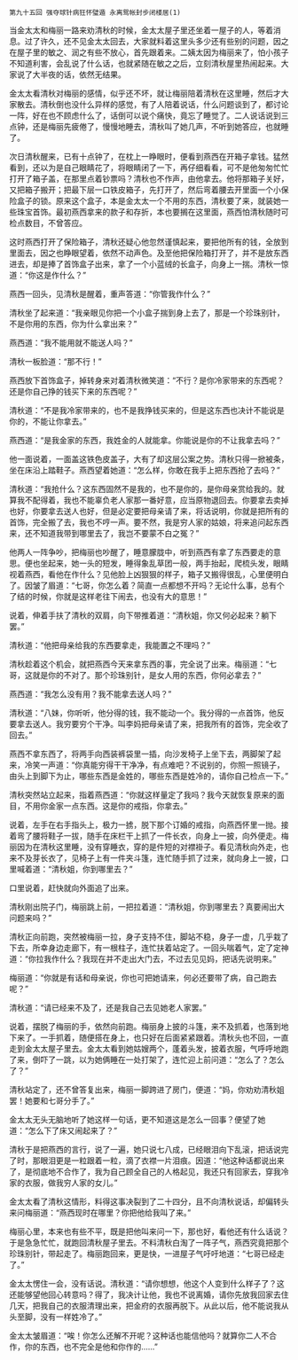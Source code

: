     第九十五回 强夺球针病狂怀璧遁 永离鸳帐封步闭楼居(1) 

   当金太太和梅丽一路来劝清秋的时候，金太太屋子里还坐着一屋子的人，等着消息。过了许久，还不见金太太回去，大家就料着这里头多少还有些别的问题，因之在屋子里的敏之、润之有些不放心，首先跟着来。二姨太因为梅丽来了，怕小孩子不知道利害，会乱说了什么话，也就紧随在敏之之后，立刻清秋屋里热闹起来。大家说了大半夜的话，依然无结果。

   金太太看清秋对梅丽的感情，似乎还不坏，就让梅丽陪着清秋在这里睡，然后才大家散去。清秋倒也没什么异样的感觉，有了人陪着说话，什么问题谈到了，都讨论一阵，好在也不顾虑什么了，话倒可以说个痛快，竟忘了睡觉了。二人说话说到三点钟，还是梅丽先疲倦了，慢慢地睡去，清秋叫了她几声，不听到她答应，也就睡了。

   次日清秋醒来，已有十点钟了，在枕上一睁眼时，便看到燕西在开箱子拿钱。猛然看到，还以为是自己眼睛花了，将眼睛闭了一下，再仔细看看，可不是他匆匆忙忙打开了箱子盖，在那里点着钞票吗？清秋也不作声，由他拿去。他将那箱子关好，又把箱子搬开；把最下层一口铁皮箱子，先打开了，然后弯着腰去开里面一个小保险盒子的锁。原来这个盒子，本是金太太一个不用的东西，清秋要了来，就装她一些珠宝首饰。最初燕西拿来的款子和存折，本也要搁在这里面，燕西怕清秋随时可检点数目，不曾答应。

   这时燕西打开了保险箱子，清秋还疑心他忽然谨慎起来，要把他所有的钱，全放到里面去，因之也睁眼望着，依然不动声色。及至他把保险箱打开了，并不是放东西进去，却是捧了首饰盒子出来，拿了一个小蓝绒的长盒子，向身上一揣。清秋一惊道：“你这是作什么？”

   燕西一回头，见清秋是醒着，重声答道：“你管我作什么？”

   清秋坐了起来道：“我亲眼见你把一个小盒子揣到身上去了，那是一个珍珠别针，不是你用的东西，你为什么拿出来？”

   燕西道：“我不能用就不能送人吗？”

   清秋一板脸道：“那不行！”

   燕西放下首饰盒子，掉转身来对着清秋微笑道：“不行？是你冷家带来的东西呢？还是你自己挣的钱买下来的东西呢？”

   清秋道：“不是我冷家带来的，也不是我挣钱买来的，但是这东西也决计不能说是你的，不能让你拿去。”

   燕西道：“是我金家的东西，我姓金的人就能拿。你能说是你的不让我拿去吗？”

   他一面说着，一面盖这铁色皮盖子，大有了却这层公案之势。清秋只得一掀被条，坐在床沿上踏鞋子。燕西望着她道：“怎么样，你敢在我手上把东西抢了去吗？”

   清秋道：“我抢什么？这东西固然不是我的，也不是你的，是你母亲赏给我的。就算我不配得着，我也不能辜负老人家那一番好意，应当原物退回去。你要拿去卖掉也好，你要拿去送人也好，但是必定要把母亲请了来，将话说明，你就是把所有的首饰，完全搬了去，我也不哼一声。要不然，我是穷人家的姑娘，将来追问起东西来，还不知道我带到哪里去了，我岂不要蒙不白之冤？”

   他两人一阵争吵，把梅丽也吵醒了，睡意朦胧中，听到燕西有拿了东西要走的意思。便也坐起来，她一头的短发，睡得象乱草团一般，两手抬起，爬梳头发，眼睛视着燕西，看他在作什么？见他脸上凶狠狠的样子，箱子又搬得很乱，心里便明白了。因皱了眉道：“七哥，你怎么着？简直一点都想不开吗？无论什么事，总有个了结的时候，你就是这样老往下闹去，也没有大的意思！”

   说着，伸着手扶了清秋的双肩，向下带推着道：“清秋姐，你又何必起来？躺下罢。”

   清秋道：“他把母亲给我的东西要拿走，我能置之不理吗？”

   清秋趁着这个机会，就把燕西今天来拿东西的事，完全说了出来。梅丽道：“七哥，这就是你的不对了。那个珍珠别针，是女人用的东西，你何必拿去？”

   燕西道：“我怎么没有用？我不能拿去送人吗？”

   清秋道：“八妹，你听听，他分得的钱，我不能动一个。我分得的一点首饰，他反要拿去送人。我穷要穷个干净。叫李妈把母亲请了来，把我所有的首饰，完全收了回去。”

   燕西不拿东西了，将两手向西装裤袋里一插，向沙发椅子上坐下去，两脚架了起来，冷笑一声道：“你真能穷得干干净净，有点难吧？不说别的，你照一照镜子，由头上到脚下为止，哪些东西是金姓的，哪些东西是姓冷的，请你自己检点一下。”

   清秋突然站立起来，指着燕西道：“你就这样量定了我吗？我今天就恢复原来的面目，不用你金家一点东西。这是你的戒指，你拿去。”

   说着，左手在右手指头上，极力一掳，脱下那个订婚的戒指，向燕西怀里一抛。接着弯了腰将鞋子一拔，随手在床栏干上抓了一件长衣，向身上一披，向外便走。梅丽因为在清秋这里睡，没有穿睡衣，穿的是件短的对襟褂子。看见清秋向外走，也来不及芽长衣了，见椅子上有一件夹斗篷，连忙随手抓了过来，就向身上一披，口里喊着道：“清秋姐，你到哪里去？”

   口里说着，赶快就向外面追了出来。

   清秋刚出院子门，梅丽跳上前，一把拉着道：“清秋姐，你到哪里去？真要闹出大问题来吗？”

   清秋正向前跑，突然被梅丽一拉，身子支持不住，脚站不稳，身子一虚，几乎栽了下去，所幸身边走廊下，有一根柱子，连忙扶着站定了。一回头喘着气，定了定神道：“你拉我作什么？我现在并不走出大门去，不过去见见妈，把话先说明来。”

   梅丽道：“你就是有话和母亲说，你也可把她请来，何必还要带了病，自己跑去呢？”

   清秋道：“请已经来不及了，还是我自己去见她老人家罢。”

   说着，摆脱了梅丽的手，依然向前跑。梅丽身上披的斗篷，来不及抓着，也落到地下来了。一手抓着，随便搭在身上，也只好在后面紧紧跟着。清秋头也不回，一直走到金太太屋子里去。金太太看到她姑嫂两个，蓬着头发，披着衣服，气呼呼地跑了来，倒吓了一跳，以为她俩睡在一处打架了，连忙迎上前问道：“怎么了？怎么了？”

   清秋站定了，还不曾答复出来，梅丽一脚跨进了房门，便道：“妈，你劝劝清秋姐罢！她要和七哥分手了。”

   金太太无头无脑地听了她这样一句话，更不知道这是怎么一回事？便望了她道：“怎么下了床又闹起来了？”

   清秋于是把燕西的言行，说了一遍，她只说七八成，已经眼泪向下乱滚，把话说完了时，那眼泪更是一粒跟着一粒，滴了衣襟一片泪痕。因道：“他这种话都说出来了，是彻底地不合作了，我为自己顾全自己的人格起见，我还只有回家去，穿我冷家的衣服，做我穷人家的女儿。”

   金太太看了清秋这情形，料得这事决裂到了二十四分，且不向清秋说话，却偏转头来问梅丽道：“燕西现时在哪里？你把他给我叫了来。”

   梅丽心里，本来也有些不平，既是把他叫来问一下，那也好，看他还有什么话说？于是急急忙忙，就跑回清秋屋子里去。不料清秋白淘了一阵子气，燕西究竟把那个珍珠别针，带起走了。梅丽跑回来，更是快，一进屋子气吁吁地道：“七哥已经走了。”

   金太太愣住一会，没有话说。清秋道：“请你想想，他这个人变到什么样子了？这还能够望他回心转意吗？得了，我决计让他，我也不说离婚，请你先放我回家去住几天，把我自己的衣服清理出来，把金府的衣服再脱下。从此以后，他不能说我从头至脚，没有一样姓冷了。”

   金太太皱眉道：“唉！你怎么还解不开呢？这种话也能信他吗？就算你二人不合作，你的东西，也不完全是他和你作的……”

